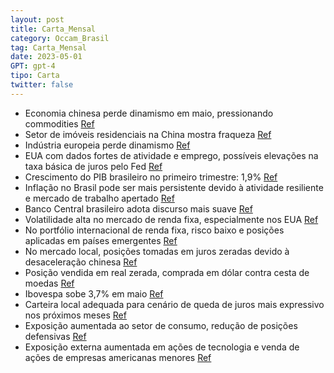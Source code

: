 ```yaml
---
layout: post
title: Carta_Mensal
category: Occam_Brasil
tag: Carta_Mensal
date: 2023-05-01
GPT: gpt-4
tipo: Carta
twitter: false
---
```


- Economia chinesa perde dinamismo em maio, pressionando commodities
<a href="#" onclick="search_on_pdf('historicamente muito deprimido. Dada a importância do setor para a economia chinesa, isso exerceu pr')">Ref</a>
- Setor de imóveis residenciais na China mostra fraqueza
<a href="#" onclick="search_on_pdf('o setor de imóveis residenciais segue mostrando fraqueza e as vendas de novas casas se aproximam do ')">Ref</a>
- Indústria europeia perde dinamismo
<a href="#" onclick="search_on_pdf('historicamente muito deprimido. Dada a importância do setor para a economia chinesa, isso exerceu pr')">Ref</a>
- EUA com dados fortes de atividade e emprego, possíveis elevações na taxa básica de juros pelo Fed
<a href="#" onclick="search_on_pdf('fortes de atividade e emprego e o arrefecimento do stress financeiro abrem a possibilidade para nova')">Ref</a>
- Crescimento do PIB brasileiro no primeiro trimestre: 1,9%
<a href="#" onclick="search_on_pdf('Brasil A atividade econômica continuou a dar sinais mais fortes, o que foi ratificado pelo crescime')">Ref</a>
- Inflação no Brasil pode ser mais persistente devido à atividade resiliente e mercado de trabalho apertado
<a href="#" onclick="search_on_pdf('combustíveis, a atividade mais resiliente, com destaque para o mercado de trabalho apertado, sugere ')">Ref</a>
- Banco Central brasileiro adota discurso mais suave
<a href="#" onclick="search_on_pdf('horizonte relevante para a condução da política monetária. Ainda assim, o Banco Central passou a ado')">Ref</a>
- Volatilidade alta no mercado de renda fixa, especialmente nos EUA
<a href="#" onclick="search_on_pdf('complexo de renda fixa permaneceu bastante alta, com especial destaque para o mercado americano. Dad')">Ref</a>
- No portfólio internacional de renda fixa, risco baixo e posições aplicadas em países emergentes
<a href="#" onclick="search_on_pdf('com risco baixo e abrimos posições aplicadas em alguns países emergentes. No mercado local, seguem e')">Ref</a>
- No mercado local, posições tomadas em juros zeradas devido à desaceleração chinesa
<a href="#" onclick="search_on_pdf('próximo de 10%. Em relação a nossa carteira local, adequamos nossas posições para refletir um cenári')">Ref</a>
- Posição vendida em real zerada, comprada em dólar contra cesta de moedas
<a href="#" onclick="search_on_pdf('forma, optamos por zerar as posições tomadas em juros. No livro de moedas, zeramos a posição vendida')">Ref</a>
- Ibovespa sobe 3,7% em maio
<a href="#" onclick="search_on_pdf('Bolsa O Ibovespa subiu 3,7% em maio diminuindo a queda no ano (-1,3%). Do lado externo, apesar do S')">Ref</a>
- Carteira local adequada para cenário de queda de juros mais expressivo nos próximos meses
<a href="#" onclick="search_on_pdf('próximo de 10%. Em relação a nossa carteira local, adequamos nossas posições para refletir um cenári')">Ref</a>
- Exposição aumentada ao setor de consumo, redução de posições defensivas
<a href="#" onclick="search_on_pdf('exposição ao setor de consumo, ainda buscando empresas com bons fundamentos. Por fim, aumentamos a e')">Ref</a>
- Exposição externa aumentada em ações de tecnologia e venda de ações de empresas americanas menores
<a href="#" onclick="search_on_pdf('macroeconômico esperado. Do lado externo, aumentamos nossa exposição bruta comprando ações ligadas a')">Ref</a>
